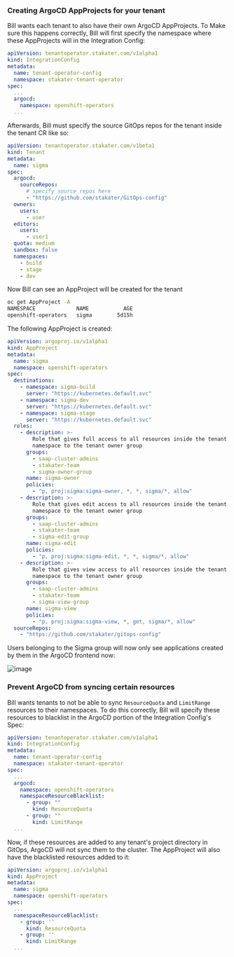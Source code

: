 ### Creating ArgoCD AppProjects for your tenant

Bill wants each tenant to also have their own ArgoCD AppProjects. To Make sure this happens correctly, Bill will first specify the namespace where these AppProjects will in the Integration Config:

```yaml
apiVersion: tenantoperator.stakater.com/v1alpha1
kind: IntegrationConfig
metadata:
  name: tenant-operator-config
  namespace: stakater-tenant-operator
spec:
  ...
  argocd:
    namespace: openshift-operators
  ...
```

Afterwards, Bill must specify the source GitOps repos for the tenant inside the tenant CR like so:

```yaml
apiVersion: tenantoperator.stakater.com/v1beta1
kind: Tenant
metadata:
  name: sigma
spec:
  argocd:
    sourceRepos:
      # specify source repos here
      - "https://github.com/stakater/GitOps-config"
  owners:
    users:
      - user
  editors:
    users:
      - user1
  quota: medium
  sandbox: false
  namespaces:
    - build
    - stage
    - dev
```

Now Bill can see an AppProject will be created for the tenant

```bash
oc get AppProject -A
NAMESPACE             NAME           AGE
openshift-operators   sigma        5d15h
```

The following AppProject is created:

```yaml
apiVersion: argoproj.io/v1alpha1
kind: AppProject
metadata:
  name: sigma
  namespace: openshift-operators
spec:
  destinations:
    - namespace: sigma-build
      server: "https://kubernetes.default.svc"
    - namespace: sigma-dev
      server: "https://kubernetes.default.svc"
    - namespace: sigma-stage
      server: "https://kubernetes.default.svc"
  roles:
    - description: >-
        Role that gives full access to all resources inside the tenant's
        namespace to the tenant owner group
      groups:
        - saap-cluster-admins
        - stakater-team
        - sigma-owner-group
      name: sigma-owner
      policies:
        - "p, proj:sigma:sigma-owner, *, *, sigma/*, allow"
    - description: >-
        Role that gives edit access to all resources inside the tenant's
        namespace to the tenant owner group
      groups:
        - saap-cluster-admins
        - stakater-team
        - sigma-edit-group
      name: sigma-edit
      policies:
        - "p, proj:sigma:sigma-edit, *, *, sigma/*, allow"
    - description: >-
        Role that gives view access to all resources inside the tenant's
        namespace to the tenant owner group
      groups:
        - saap-cluster-admins
        - stakater-team
        - sigma-view-group
      name: sigma-view
      policies:
        - "p, proj:sigma:sigma-view, *, get, sigma/*, allow"
  sourceRepos:
    - "https://github.com/stakater/gitops-config"
```

Users belonging to the Sigma group will now only see applications created by them in the ArgoCD frontend now:

![image](./../images/argocd.png)

### Prevent ArgoCD from syncing certain resources

Bill wants tenants to not be able to sync `ResourceQuota` and `LimitRange` resources to their namespaces. To do this correctly, Bill will specify these resources to blacklist in the ArgoCD portion of the Integration Config's Spec:

```yaml
apiVersion: tenantoperator.stakater.com/v1alpha1
kind: IntegrationConfig
metadata:
  name: tenant-operator-config
  namespace: stakater-tenant-operator
spec:
  ...
  argocd:
    namespace: openshift-operators
    namespaceResourceBlacklist:
      - group: ""
        kind: ResourceQuota
      - group: ""
        kind: LimitRange
  ...
```

Now, if these resources are added to any tenant's project directory in GitOps, ArgoCD will not sync them to the cluster. The AppProject will also have the blacklisted resources added to it:

```yaml
apiVersion: argoproj.io/v1alpha1
kind: AppProject
metadata:
  name: sigma
  namespace: openshift-operators
spec:
  ...
  namespaceResourceBlacklist:
    - group: ''
      kind: ResourceQuota
    - group: ''
      kind: LimitRange
  ...
```
